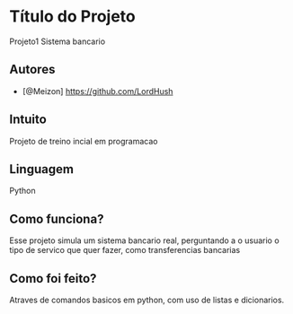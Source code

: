 
# Título do Projeto

Projeto1 Sistema bancario


## Autores

- [@Meizon] https://github.com/LordHush


## Intuito
Projeto de treino incial em programacao
## Linguagem
Python

## Como funciona?
Esse projeto simula um sistema bancario real, perguntando a o usuario o tipo de servico que quer fazer, como transferencias bancarias

## Como foi feito?
Atraves de comandos basicos em python, com uso de listas e dicionarios.